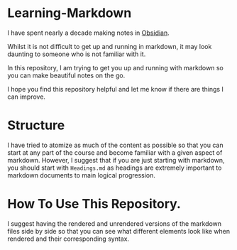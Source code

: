 # Learning-Markdown

I have spent nearly a decade making notes in [Obsidian](https://obsidian.md). 

Whilst it is not difficult to get up and running in markdown,
it may look daunting to someone who is not familiar with it.

In this repository, I am trying to get you up and running with markdown so you can make beautiful notes on the go.

I hope you find this repository helpful and let me know if there are things I can improve.

# Structure
I have tried to atomize as much of the content as possible so that you can start at any part of the course and become familiar with a given aspect of markdown. However, I suggest that if you are just starting with markdown, you should start with `Headings.md` as headings are extremely important to markdown documents to main logical progression.

# How To Use This Repository. 
I suggest having the rendered and unrendered versions of the markdown files side by side so that you can see what different elements look like when rendered and their corresponding syntax.